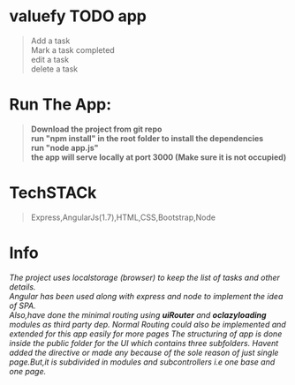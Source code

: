 # valuefy TODO app
>Add a task <br>
>Mark a task completed <br>
>edit a task <br>
>delete a task <br>

# Run The App:
 > **Download the project from git repo <br>
 > run "npm install" in the root folder to install the dependencies <br>
 > run "node app.js" <br>
 > the app will serve locally at port 3000 (Make sure it is not occupied)** <br>
 

# TechSTACk
>Express,AngularJs(1.7),HTML,CSS,Bootstrap,Node

# Info
*The project uses localstorage (browser) to keep the list of tasks and other details.<br>
Angular has been used along with express and node to implement the idea of SPA.<br>
Also,have done the minimal routing using **uiRouter** and **oclazyloading** modules as third party dep.
Normal Routing could also be implemented and extended for this app easily for more pages 
The structuring of app is done inside the public folder for the UI which contains three subfolders.
Havent added the directive or made any because of the sole reason of just single page.But,it is subdivided in modules and subcontrollers i.e one base and one page.*
